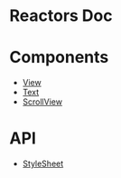 Reactors Doc
===

# Components

- [View](Components/View.md)
- [Text](Components/Text.md)
- [ScrollView](Components/ScrollView.md)

# API

- [StyleSheet](API/StyleSheet.md)
